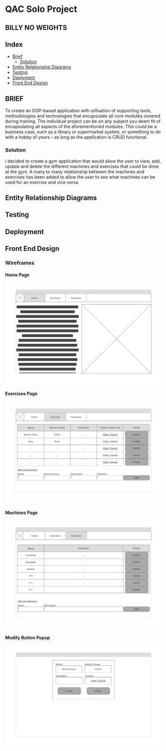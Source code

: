 # QAC Solo Project
## BILLY NO WEIGHTS

## Index
* [Brief](#brief)
  * [Solution](#solution)
* [Entity Relationship Diagrams](#erd)
* [Testing](#testing)
* [Deplyment](#deployment)
* [Front End Design](#FE)



<a name="brief"></a>
## BRIEF
To create an OOP-based application with utilisation of supporting tools, methodologies and technologies that encapsulate all core modules covered during training. The individual project can be on any subject you deem fit of encapsulating all aspects of the aforementioned modules. This could be a business case, such as a library or supermarket system, or something to do with a hobby of yours – as long as the application is CRUD functional. 

<a name="solution"></a>
### Solution

I decided to create a gym application that would allow the user to view, add, update and delete the different machines and exercises that could be done at the gym. A many to many relationship between the machines and exercises has been added to allow the user to see what machines can be used for an exercise and vice versa.

<a name="erd"></a>
## Entity Relationship Diagrams

<a name="testing"></a>
## Testing

<a name="deployment"></a>
## Deployment

<a name="FE"></a>
## Front End Design
### Wireframes
#### Home Page
![Home page Wireframe](/Documentation/Homepage.png)
#### Exercises Page
![Exercise page Wireframe](/Documentation/ExercisePage.png)
#### Machines Page
![Machines page Wireframe](/Documentation/MachinesPage.png)
#### Modify Button Popup
![Modify Button Popup Wireframe](/Documentation/ModifyPopup.png)
